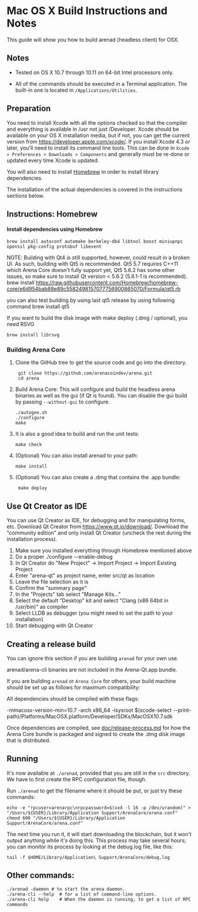 Mac OS X Build Instructions and Notes
====================================
This guide will show you how to build arenad (headless client) for OSX.

Notes
-----

* Tested on OS X 10.7 through 10.11 on 64-bit Intel processors only.

* All of the commands should be executed in a Terminal application. The
built-in one is located in `/Applications/Utilities`.

Preparation
-----------

You need to install Xcode with all the options checked so that the compiler
and everything is available in /usr not just /Developer. Xcode should be
available on your OS X installation media, but if not, you can get the
current version from https://developer.apple.com/xcode/. If you install
Xcode 4.3 or later, you'll need to install its command line tools. This can
be done in `Xcode > Preferences > Downloads > Components` and generally must
be re-done or updated every time Xcode is updated.

You will also need to install [Homebrew](http://brew.sh) in order to install library
dependencies.

The installation of the actual dependencies is covered in the instructions
sections below.

Instructions: Homebrew
----------------------

#### Install dependencies using Homebrew

    brew install autoconf automake berkeley-db4 libtool boost miniupnpc openssl pkg-config protobuf libevent

NOTE: Building with Qt4 is still supported, however, could result in a broken UI. As such, building with Qt5 is recommended. Qt5 5.7 requires C++11 which Arena Core doesn't fully support yet, Qt5 5.6.2 has some other issues, so make sure to install Qt version < 5.6.2 (5.6.1-1 is recommended).
    brew install https://raw.githubusercontent.com/Homebrew/homebrew-core/e6d954bab88e89c5582498157077756900865070/Formula/qt5.rb

you can also test building by using last qt5 release by using following command
    brew install qt5
    
If you want to build the disk image with make deploy (.dmg / optional), you need RSVG

    brew install librsvg
    
### Building Arena Core

1. Clone the GitHub tree to get the source code and go into the directory.

        git clone https://github.com/arenacoindev/arena.git
        cd arena

2.  Build Arena Core:
    This will configure and build the headless arena binaries as well as the gui (if Qt is found).
    You can disable the gui build by passing `--without-gui` to configure.

        ./autogen.sh
        ./configure
        make

3.  It is also a good idea to build and run the unit tests:

        make check

4.  (Optional) You can also install arenad to your path:

        make install

5. (Optional) You can also create a .dmg that contains the .app bundle:

        make deploy

Use Qt Creator as IDE
------------------------
You can use Qt Creator as IDE, for debugging and for manipulating forms, etc.
Download Qt Creator from https://www.qt.io/download/. Download the "community edition" and only install Qt Creator (uncheck the rest during the installation process).

1. Make sure you installed everything through Homebrew mentioned above
2. Do a proper ./configure --enable-debug
3. In Qt Creator do "New Project" -> Import Project -> Import Existing Project
4. Enter "arena-qt" as project name, enter src/qt as location
5. Leave the file selection as it is
6. Confirm the "summary page"
7. In the "Projects" tab select "Manage Kits..."
8. Select the default "Desktop" kit and select "Clang (x86 64bit in /usr/bin)" as compiler
9. Select LLDB as debugger (you might need to set the path to your installation)
10. Start debugging with Qt Creator

Creating a release build
------------------------
You can ignore this section if you are building `arenad` for your own use.

arenad/arena-cli binaries are not included in the Arena-Qt.app bundle.

If you are building `arenad` or `Arena Core` for others, your build machine should be set up
as follows for maximum compatibility:

All dependencies should be compiled with these flags:

 -mmacosx-version-min=10.7
 -arch x86_64
 -isysroot $(xcode-select --print-path)/Platforms/MacOSX.platform/Developer/SDKs/MacOSX10.7.sdk

Once dependencies are compiled, see [doc/release-process.md](release-process.md) for how the Arena Core
bundle is packaged and signed to create the .dmg disk image that is distributed.

Running
-------

It's now available at `./arenad`, provided that you are still in the `src`
directory. We have to first create the RPC configuration file, though.

Run `./arenad` to get the filename where it should be put, or just try these
commands:

    echo -e "rpcuser=arenarpc\nrpcpassword=$(xxd -l 16 -p /dev/urandom)" > "/Users/${USER}/Library/Application Support/ArenaCore/arena.conf"
    chmod 600 "/Users/${USER}/Library/Application Support/ArenaCore/arena.conf"

The next time you run it, it will start downloading the blockchain, but it won't
output anything while it's doing this. This process may take several hours;
you can monitor its process by looking at the debug.log file, like this:

    tail -f $HOME/Library/Application\ Support/ArenaCore/debug.log

Other commands:
-------

    ./arenad -daemon # to start the arena daemon.
    ./arena-cli --help  # for a list of command-line options.
    ./arena-cli help    # When the daemon is running, to get a list of RPC commands
